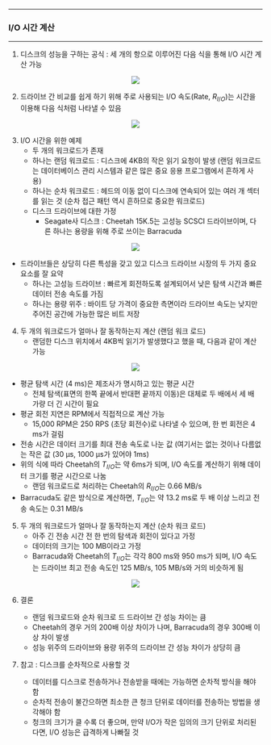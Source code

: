 -----
### I/O 시간 계산
-----
1. 디스크의 성능을 구하는 공식 : 세 개의 항으로 이루어진 다음 식을 통해 I/O 시간 계산 가능
<div align="center">
<img src="https://github.com/user-attachments/assets/00691709-de6c-49d5-993d-c41289dd8f90">
</div>

2. 드라이브 간 비교를 쉽게 하기 위해 주로 사용되는 I/O 속도(Rate, $R_{I/O}$)는 시간을 이용해 다음 식처럼 나타낼 수 있음
<div align="center">
<img src="https://github.com/user-attachments/assets/ddcca646-48bd-4882-bc20-c20949461d34">
</div>

3. I/O 시간을 위한 예제
   - 두 개의 워크로드가 존재
   - 하나는 랜덤 워크로드 : 디스크에 4KB의 작은 읽기 요청이 발생 (랜덤 워크로드는 데이터베이스 관리 시스템과 같은 많은 중요 응용 프로그램에서 흔하게 사용)
   - 하나는 순차 워크로드 : 헤드의 이동 없이 디스크에 연속되어 있는 여러 개 섹터를 읽는 것 (순차 접근 패턴 역시 흔하므로 중요한 워크로드)
   - 디스크 드라이브에 대한 가정
     + Seagate사 디스크 : Cheetah 15K.5는 고성능 SCSCI 드라이브이며, 다른 하나는 용량을 위해 주로 쓰이는 Barracuda
<div align="center">
<img src="https://github.com/user-attachments/assets/b921cb10-298e-4bda-9188-ed3e9ef0b3bb">
</div>

   - 드라이브들은 상당히 다른 특성을 갖고 있고 디스크 드라이브 시장의 두 가지 중요 요소를 잘 요약
     + 하나는 고성능 드라이브 : 빠르게 회전하도록 설계되어서 낮은 탐색 시간과 빠른 데이터 전송 속도를 가짐
     + 하나는 용량 위주 : 바이트 당 가격이 중요한 측면이라 드라이브 속도는 낮지만 주어진 공간에 가능한 많은 비트 저장

4. 두 개의 워크로드가 얼마나 잘 동작하는지 계산 (랜덤 워크 로드)
   - 랜덤한 디스크 위치에서 4KB씩 읽기가 발생했다고 했을 때, 다음과 같이 계산 가능
<div align="center">
<img src="https://github.com/user-attachments/assets/5eb8af02-d7ed-4487-9003-d1bf11cc60a6">
</div>

   - 평균 탐색 시간 (4 ms)은 제조사가 명시하고 있는 평균 시간
     + 전체 탐색(표면의 한쪽 끝에서 반대편 끝까지 이동)은 대체로 두 배에서 세 배 가량 더 긴 시간이 필요
   - 평균 회전 지연은 RPM에서 직접적으로 계산 가능
     + 15,000 RPM은 250 RPS (초당 회전수)로 나타낼 수 있으며, 한 번 회전은 4 ms가 걸림
   - 전송 시간은 데이터 크기를 최대 전송 속도로 나눈 값 (여기서는 없는 것이나 다름없는 작은 값 (30 μs, 1000 μs가 있어야 1ms)
   - 위의 식에 따라 Cheetah의 $T_{I/O}$는 약 6ms가 되며, I/O 속도를 계산하기 위해 데이터 크기를 평균 시간으로 나눔
     + 랜덤 워크로드로 처리하는 Cheetah의 $R_{I/O}$는 0.66 MB/s
   - Barracuda도 같은 방식으로 계산하면, $T_{I/O}$는 약 13.2 ms로 두 배 이상 느리고 전송 속도는 0.31 MB/s

5. 두 개의 워크로드가 얼마나 잘 동작하는지 계산 (순차 워크 로드)
   - 아주 긴 전송 시간 전 한 번의 탐색과 회전이 있다고 가정
   - 데이터의 크기는 100 MB이라고 가정
   - Barracuda와 Cheetah의 $T_{I/O}$는 각각 800 ms와 950 ms가 되며, I/O 속도는 드라이브 최고 전송 속도인 125 MB/s, 105 MB/s와 거의 비슷하게 됨
<div align="center">
<img src="https://github.com/user-attachments/assets/b0d0266e-9958-421b-8ba0-ee2efc5d1c55">
</div>

6. 결론
   - 랜덤 워크로드와 순차 워크로 드 드라이브 간 성능 차이는 큼
   - Cheetah의 경우 거의 200배 이상 차이가 나며, Barracuda의 경우 300배 이상 차이 발생
   - 성능 위주의 드라이브와 용량 위주의 드라이브 간 성능 차이가 상당히 큼

7. 참고 : 디스크를 순차적으로 사용할 것
   - 데이터를 디스크로 전송하거나 전송받을 때에는 가능하면 순차적 방식을 해야함
   - 순차적 전송이 불간으하면 최소한 큰 청크 단위로 데이터를 전송하는 방법을 생각해야 함
   - 청크의 크기가 클 수록 더 좋으며, 만약 I/O가 작은 임의의 크기 단위로 처리된다면, I/O 성능은 급격하게 나빠질 것
